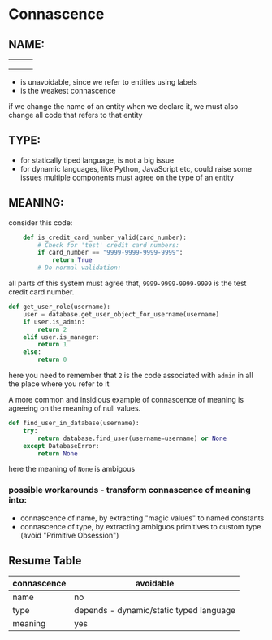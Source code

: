 # Connascence

## NAME:
|   |   |   |
|---|---|---|
|   |   |   |
|   |   |   |
|   |   |   |
* is unavoidable, since we refer to entities using labels
* is the weakest connascence

if we change the name of an entity when we declare it,
we must also change all code that refers to that entity

## TYPE:
* for statically tiped language, is not a big issue
* for dynamic languages, like Python, JavaScript etc, could raise some issues
multiple components must agree on the type of an entity

## MEANING:
consider this code:
```python
    def is_credit_card_number_valid(card_number):
        # Check for 'test' credit card numbers:
        if card_number == "9999-9999-9999-9999":
            return True
        # Do normal validation:
```
all parts of this system must agree that,
`9999-9999-9999-9999` is the test credit card number.

```python
def get_user_role(username):
    user = database.get_user_object_for_username(username)
    if user.is_admin:
        return 2
    elif user.is_manager:
        return 1
    else:
        return 0
```
here you need to remember that `2` is the code associated with `admin` in all the place where you refer to it

A more common and insidious example of connascence of meaning
is agreeing on the meaning of null values.
```python
def find_user_in_database(username):
    try:
        return database.find_user(username=username) or None
    except DatabaseError:
        return None
```
here the meaning of `None` is ambigous

### possible workarounds - transform connascence of meaning into:
* connascence of name, by extracting "magic values" to named constants
* connascence of type, by extracting ambiguos primitives to custom type (avoid "Primitive Obsession")

## Resume Table
| connascence | avoidable |
|---|---|
| name | no |
| type | depends - dynamic/static typed language |
| meaning | yes |
